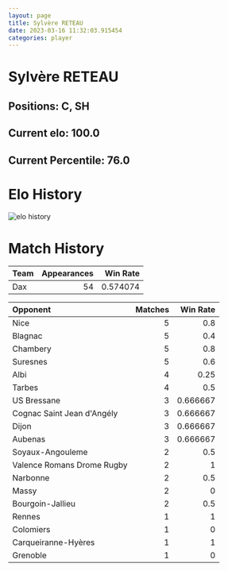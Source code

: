 ```yaml
---  
layout: page  
title: Sylvère RETEAU  
date: 2023-03-16 11:32:03.915454  
categories: player  
---
```

# Sylvère RETEAU

## Positions: C, SH

## Current elo: 100.0

## Current Percentile: 76.0

# Elo History


![elo history](history_SylvèreRETEAU.png)
# Match History


| Team   |   Appearances |   Win Rate |
|:-------|--------------:|-----------:|
| Dax    |            54 |   0.574074 |

| Opponent                   |   Matches |   Win Rate |
|:---------------------------|----------:|-----------:|
| Nice                       |         5 |   0.8      |
| Blagnac                    |         5 |   0.4      |
| Chambery                   |         5 |   0.8      |
| Suresnes                   |         5 |   0.6      |
| Albi                       |         4 |   0.25     |
| Tarbes                     |         4 |   0.5      |
| US Bressane                |         3 |   0.666667 |
| Cognac Saint Jean d'Angély |         3 |   0.666667 |
| Dijon                      |         3 |   0.666667 |
| Aubenas                    |         3 |   0.666667 |
| Soyaux-Angouleme           |         2 |   0.5      |
| Valence Romans Drome Rugby |         2 |   1        |
| Narbonne                   |         2 |   0.5      |
| Massy                      |         2 |   0        |
| Bourgoin-Jallieu           |         2 |   0.5      |
| Rennes                     |         1 |   1        |
| Colomiers                  |         1 |   0        |
| Carqueiranne-Hyères        |         1 |   1        |
| Grenoble                   |         1 |   0        |